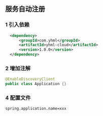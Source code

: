 ## 服务自动注册

### 1 引入依赖
``` xml
  <dependency>
      <groupId>com.yhml</groupId>
      <artifactId>yhml-cloud</artifactId>
      <version>1.0.0</version>
  </dependency>
```

### 2 增加注解
``` java
@EnableDiscoveryClient
public class Application {}
```

### 4 配置文件
``` properties
spring.application.name=xxx
```
            
        
        
